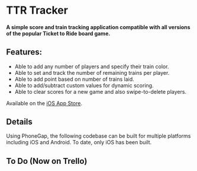 TTR Tracker
===========

#### A simple score and train tracking application compatible with all versions of the popular Ticket to Ride board game.

## Features:
- Able to add any number of players and specify their train color.
- Able to set and track the number of remaining trains per player.
- Able to add point based on number of trains laid.
- Able to add/subtract custom values for dynamic scoring.
- Able to clear scores for a new game and also swipe-to-delete players.

Available on the <a href="https://itunes.apple.com/us/app/ttr-tracker/id873105256?ls=1&mt=8" target="_blank">iOS App Store</a>.

## Details

Using PhoneGap, the following codebase can be built for multiple platforms including iOS and Android. To date, only iOS has been built.

## To Do (Now on Trello)
